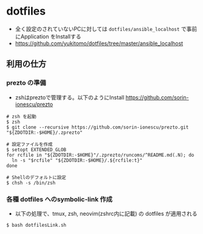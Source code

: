 # dotfiles
- 全く設定のされていないPCに対しては `dotfiles/ansible_localhost` で事前にApplication をInstallする
- https://github.com/yukitomo/dotfiles/tree/master/ansible_localhost


## 利用の仕方

### prezto の準備
- zshはpreztoで管理する。以下のようにInstall https://github.com/sorin-ionescu/prezto

```
# zsh を起動
$ zsh
$ git clone --recursive https://github.com/sorin-ionescu/prezto.git "${ZDOTDIR:-$HOME}/.zprezto"

# 設定ファイルを作成
$ setopt EXTENDED_GLOB
for rcfile in "${ZDOTDIR:-$HOME}"/.zprezto/runcoms/^README.md(.N); do
  ln -s "$rcfile" "${ZDOTDIR:-$HOME}/.${rcfile:t}"
done

# Shellのデフォルトに設定
$ chsh -s /bin/zsh
```

### 各種 dotfiles へのsymbolic-link 作成
- 以下の処理で、tmux, zsh, neovim(zshrc内に記載) の dotfiles が適用される

```
$ bash dotfilesLink.sh
```



